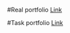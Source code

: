 #Real portfolio [Link](https://yehia-khaled.github.io/)

#Task portfolio [Link](https://yehia-khaled.github.io/Task-1-IT-Pixels/Portofolio/)

